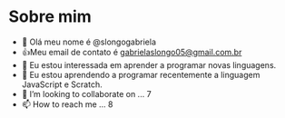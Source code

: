 # Sobre mim 
- 👋 Olá meu nome é @slongogabriela
- :+1:Meu email de contato é gabrielaslongo05@gmail.com.br
- 👀 Eu estou interessada em aprender a programar novas linguagens.
- 🌱 Eu estou aprendendo a programar recentemente a linguagem JavaScript e Scratch.
- 💞️ I’m looking to collaborate on ...
7
- 📫 How to reach me ...
8
